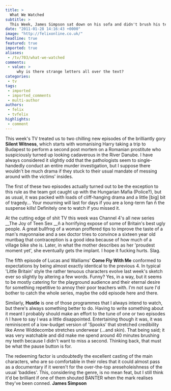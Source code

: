 ```yaml
---
title: >
  What We Watched
subtitle: >
  This Week, James Simpson sat down on his sofa and didn't brush his teeth
date: "2011-01-28 14:16:43 +0000"
image: "http://felixonline.co.uk/"
headline: true
featured: true
imported: true
aliases:
 - /tv/703/what-we-watched
comments:
 - value: >
     why is there strange letters all over the text?
categories:
 - tv
tags:
 - imported
 - imported_comments
 - multi-author
authors:
 - felix
 - tvfelix
highlights:
 - comment
---
```


This week's TV treated us to two chilling new episodes of the brilliantly gory __Silent Witness__, which starts with womanising Harry taking a trip to Budapest to perform a second post mortem on a Romanian prostitute who suspiciously turned up looking cadaverous in the River Danube. I have always considered it slightly odd that the pathologists seem to single-handedly conduct an entire murder investigation, but I suppose there wouldn't be much drama if they stuck to their usual mandate of messing around with the victims' insides.

The first of these two episodes actually turned out to be the exception to this rule as the team got caught up with the Hungarian Mafia (Police?), but as usual, it was packed with loads of cliff-hanging drama and a little [big] bit of tragedy... Your mourning will last for days if you are a long-term fan ñ the suspense kills! Definitely one to watch if you missed it.

At the cutting edge of shit TV this week was Channel 4's all new series __The Joy of Teen Sex __ñ a horrifying expose of some of Britain's best ugly people. A great bullfrog of a woman proffered tips to improve the taste of a man's mayonnaise and a sex doctor tries to convince a sixteen year old muntbag that contraception is a good idea because of how much of a village bike she is. Later, in what the mother describes as her 'proudest moment yet', she eventually gets the implant. I hope it fucking hurts. Slag.

The fifth episode of Lucas and Walliams' __Come Fly With Me__ conformed to expectations by being almost exactly identical to the previous 4. In typical 'Little Britain' style the rather tenuous characters evolve last week's sketch ever so slightly by altering a few words. Funny? Yes, in a way, but it seems to be mostly catering for the playground audience and their eternal desire for something repetitive to annoy their poor teachers with. I'm not sure I'd bother to catch the whole series, maybe the odd episode here and there.

Similarly, __Hustle__ is one of those programmes that I always intend to watch, but there's always something better to do. Having to write something about it meant I probably should make an effort to the tune of one or two episodes ñ I have to say I was a little disappointed. Entertaining though it was, it was reminiscent of a low-budget version of 'Spooks' that stretched credibility like Anne Widdecombe stretches underwear (...and skin). That being said; it was very watchable and did make me spend around 40 minutes brushing my teeth because I didn't want to miss a second. Thinking back, that must be what the pause button is for.

The redeeming factor is undoubtedly the excellent casting of the main characters, who are so comfortable in their roles that it could almost pass as a documentary if it weren't for the over-the-top areseholeishness of the usual 'baddies'. This, considering the genre, is no mean feat, but I still think it'd be brilliant if one of them shouted BANTER when the mark realises they've been conned. __James Simpson__
